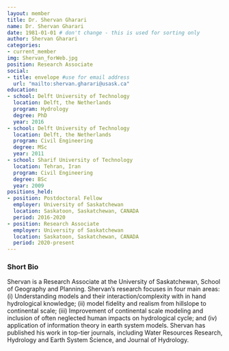 ```yaml
---
layout: member
title: Dr. Shervan Gharari
name: Dr. Shervan Gharari
date: 1981-01-01 # don't change - this is used for sorting only
author: Shervan Gharari
categories:
- current_member
img: Shervan_forWeb.jpg
position: Research Associate 
social:
- title: envelope #use for email address
  url: "mailto:shervan.gharari@usask.ca"
education:
- school: Delft University of Technology
  location: Delft, the Netherlands
  program: Hydrology
  degree: PhD
  year: 2016
- school: Delft University of Technology
  location: Delft, the Netherlands
  program: Civil Engineering
  degree: MSc
  year: 2011
- school: Sharif University of Technology
  location: Tehran, Iran
  program: Civil Engineering
  degree: BSc
  year: 2009
positions_held:
- position: Postdoctoral Fellow
  employer: University of Saskatchewan
  location: Saskatoon, Saskatchewan, CANADA
  period: 2016-2020
- position: Research Associate
  employer: University of Saskatchewan
  location: Saskatoon, Saskatchewan, CANADA
  period: 2020-present  
---
```


### Short Bio
Shervan is a Research Associate at the University of Saskatchewan, School of Geography and Planning. Shervan’s research focuses in four main areas: (i) Understanding models and their interaction/complexity with in hand hydrological knowledge; (ii) model fidelity and realism from hillslope to continental scale; (iii) Improvement of continental scale modeling and inclusion of often neglected human impacts on hydrological cycle; and (iv) application of information theory in earth system models. Shervan has published his work in top-tier journals, including Water Resources Research, Hydrology and Earth System Science, and Journal of Hydrology.
